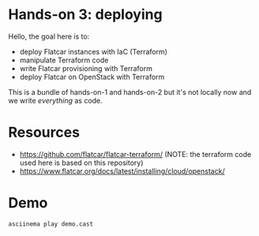 # Hands-on 3: deploying

Hello, the goal here is to:
* deploy Flatcar instances with IaC (Terraform)
* manipulate Terraform code
* write Flatcar provisioning with Terraform
* deploy Flatcar on OpenStack with Terraform

This is a bundle of hands-on-1 and hands-on-2 but it's not locally now and we write _everything_ as code.

# Resources

* https://github.com/flatcar/flatcar-terraform/ (NOTE: the terraform code used here is based on this repository)
* https://www.flatcar.org/docs/latest/installing/cloud/openstack/

# Demo

```
asciinema play demo.cast
```
